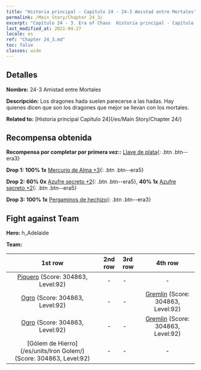 ```yaml
---
title: "Historia principal - Capítulo 24 - 24-3 Amistad entre Mortales"
permalink: /Main Story/Chapter 24_3/
excerpt: "Capítulo 24 - 3. Era of Chaos  Historia principal - Capítulo 24_3. 24-3 Amistad entre Mortales"
last_modified_at: 2021-04-27
locale: es
ref: "Chapter 24_3.md"
toc: false
classes: wide
---
```


## Detalles

 **Nombre:** 24-3 Amistad entre Mortales

 **Descripción:** Los dragones hada suelen parecerse a las hadas. Hay quienes dicen que son los dragones que mejor se llevan con los mortales.

 **Related to:** [Historia principal Capítulo 24](/es/Main Story/Chapter 24/)

## Recompensa obtenida

 **Recompensa por completar por primera vez::** [Llave de plata](/ItemsES/con_693/){: .btn .btn--era3}

 **Drop 1:** **100% 1x** [Mercurio de Alma +3](/ItemsES/mat_84/){: .btn .btn--era5}

 **Drop 2:** **60% 0x** [Azufre secreto +2](/ItemsES/mat_78/){: .btn .btn--era5}, **40% 1x** [Azufre secreto +2](/ItemsES/mat_78/){: .btn .btn--era5}

 **Drop 3:** **100% 1x** [Pergaminos de hechizo](/ItemsES/con_694/){: .btn .btn--era3}


## Fight against Team
 **Hero:** h_Adelaide

 **Team:**


  | 1st row | 2nd row | 3rd row | 4th row |
  |:----:|:----:|:----|:----:|
  | [Piquero](/es/units/Pikeman/) (Score: 304863, Level:92)  | - | - | - |
  | [Ogro](/es/units/Ogre/) (Score: 304863, Level:92)  | - | - | [Gremlin](/es/units/Gremlin/) (Score: 304863, Level:92)  |
  | [Ogro](/es/units/Ogre/) (Score: 304863, Level:92)  | - | - | [Gremlin](/es/units/Gremlin/) (Score: 304863, Level:92)  |
  | [Gólem de Hierro](/es/units/Iron Golem/) (Score: 304863, Level:92)  | - | - | - |


